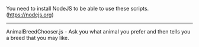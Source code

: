 You need to install NodeJS to be able to use these scripts. (https://nodejs.org)
________________________________________________________________________________

AnimalBreedChooser.js - Ask you what animal you prefer and then tells you a breed that you may like.
